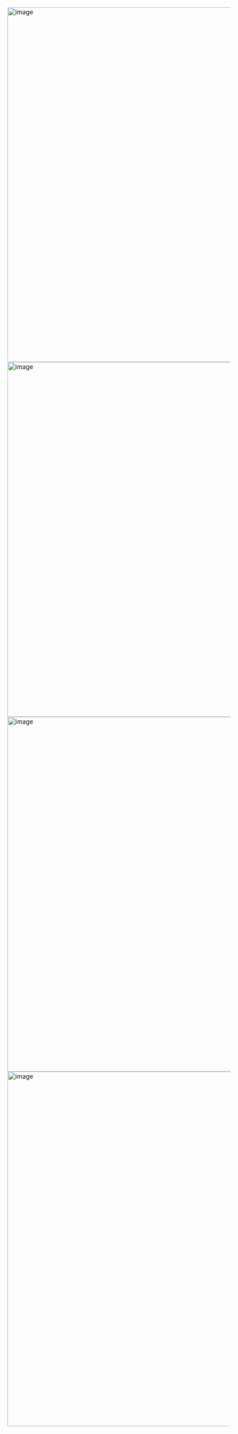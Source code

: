 <div style="display: flex; flex-direction: column; align-items: center;">
  <img width="800" alt="image" src="https://github.com/mvharsh/Quiz-Game-cpp/assets/111365320/506aba61-f988-4ee8-b66a-6d4e89d5ecac">
  <img width="800" alt="image" src="https://github.com/mvharsh/Quiz-Game-cpp/assets/111365320/2831a4c7-58fc-4f57-b4cb-0c2447f09c3e">
  <img width="800" alt="image" src="https://github.com/mvharsh/Quiz-Game-cpp/assets/111365320/8ec1377a-42ef-4bb1-aaaa-b130f4f199ea">
  <img width="800" alt="image" src="https://github.com/mvharsh/Quiz-Game-cpp/assets/111365320/42b84afb-d721-46a0-9609-a62c8b729715">
</div>

